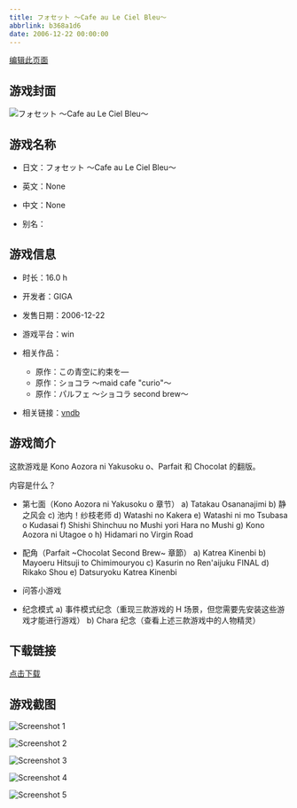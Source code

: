 ```yaml
---
title: フォセット ～Cafe au Le Ciel Bleu～
abbrlink: b368a1d6
date: 2006-12-22 00:00:00
---
```

[编辑此页面](https://github.com/ACG-3/ADV3-source/blob/main/source/_posts/games/%E3%83%95%E3%82%A9%E3%82%BB%E3%83%83%E3%83%88%20%EF%BD%9ECafe%20au%20Le%20Ciel%20Bleu%EF%BD%9E.md)

## 游戏封面

![フォセット ～Cafe au Le Ciel Bleu～](https://pan.timero.xyz/d/onedrive/img_lib_001/%E3%83%95%E3%82%A9%E3%82%BB%E3%83%83%E3%83%88%20%EF%BD%9ECafe%20au%20Le%20Ciel%20Bleu%EF%BD%9E_cover.avif)


## 游戏名称

- 日文：フォセット ～Cafe au Le Ciel Bleu～
- 英文：None
- 中文：None

- 别名：


## 游戏信息

- 时长：16.0 h
- 开发者：GIGA
- 发售日期：2006-12-22
- 游戏平台：win
- 相关作品：
   - 原作：この青空に約束を―
   - 原作：ショコラ ～maid cafe "curio"～
   - 原作：パルフェ ～ショコラ second brew～

- 相关链接：[vndb](https://vndb.org/v684)


## 游戏简介

这款游戏是 Kono Aozora ni Yakusoku o、Parfait 和 Chocolat 的翻版。

内容是什么？

- 第七面（Kono Aozora ni Yakusoku o 章节）
a) Tatakau Osananajimi
b) 静之风会
c) 池内！纱枝老师
d) Watashi no Kakera
e) Watashi ni mo Tsubasa o Kudasai
f) Shishi Shinchuu no Mushi yori Hara no Mushi
g) Kono Aozora ni Utagoe o
h) Hidamari no Virgin Road


- 配角（Parfait ~Chocolat Second Brew~ 章節）
a) Katrea Kinenbi
b) Mayoeru Hitsuji to Chimimouryou
c) Kasurin no Ren'aijuku FINAL
d) Rikako Shou
e) Datsuryoku Katrea Kinenbi

- 问答小游戏

- 纪念模式
a) 事件模式纪念（重现三款游戏的 H 场景，但您需要先安装这些游戏才能进行游戏）
b) Chara 纪念（查看上述三款游戏中的人物精灵）




## 下载链接

[点击下载](https://pan.timero.xyz/onedrive/adv_lib_001/%E3%83%95%E3%82%A9%E3%82%BB%E3%83%83%E3%83%88%20%EF%BD%9ECafe%20au%20Le%20Ciel%20Bleu%EF%BD%9E)


## 游戏截图


![Screenshot 1](https://pan.timero.xyz/d/onedrive/img_lib_001/%E3%83%95%E3%82%A9%E3%82%BB%E3%83%83%E3%83%88%20%EF%BD%9ECafe%20au%20Le%20Ciel%20Bleu%EF%BD%9E_Screenshot_1.avif)

![Screenshot 2](https://pan.timero.xyz/d/onedrive/img_lib_001/%E3%83%95%E3%82%A9%E3%82%BB%E3%83%83%E3%83%88%20%EF%BD%9ECafe%20au%20Le%20Ciel%20Bleu%EF%BD%9E_Screenshot_2.avif)

![Screenshot 3](https://pan.timero.xyz/d/onedrive/img_lib_001/%E3%83%95%E3%82%A9%E3%82%BB%E3%83%83%E3%83%88%20%EF%BD%9ECafe%20au%20Le%20Ciel%20Bleu%EF%BD%9E_Screenshot_3.avif)

![Screenshot 4](https://pan.timero.xyz/d/onedrive/img_lib_001/%E3%83%95%E3%82%A9%E3%82%BB%E3%83%83%E3%83%88%20%EF%BD%9ECafe%20au%20Le%20Ciel%20Bleu%EF%BD%9E_Screenshot_4.avif)

![Screenshot 5](https://pan.timero.xyz/d/onedrive/img_lib_001/%E3%83%95%E3%82%A9%E3%82%BB%E3%83%83%E3%83%88%20%EF%BD%9ECafe%20au%20Le%20Ciel%20Bleu%EF%BD%9E_Screenshot_5.avif)

